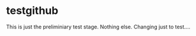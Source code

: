 testgithub
==========

This is just the preliminiary test stage. Nothing else. Changing just to test....
